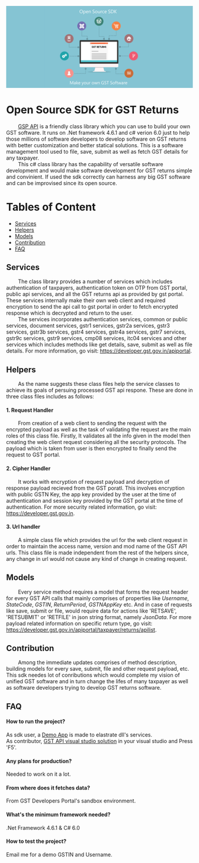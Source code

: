 
![Poster](/Assests/posters/GST%20API.png)

# Open Source SDK for GST Returns  

&emsp;&emsp; [GSP API](/GSTAPI) is a friendly class library which you can use to build your own GST software. It runs on .Net framework 4.6.1 and c# verion 6.0 just to help those millions of software developers to develop software on GST returns with better customization and better statical solutions. This is a software management tool used to file, save, submit as well as fetch GST details for any taxpayer.<br />
&emsp;&emsp; This c# class library has the capability of versatile software development and would make software development for GST returns simple and convinient. If used the sdk correctly can harness any big GST software and can be improvised since its open source. 

# Tables of Content

- [Services](#services)
- [Helpers](#helpers)
- [Models](#models)
- [Contribution](#contribution)
- [FAQ](#faq)


## Services 
&emsp;&emsp; The class library provides a number of services which includes authentication of taxpayers, authentication token on OTP from GST portal, public api services, and all the GST returns api as provided by gst portal. These services internally make their own web client and required encryption to send the api call to gst portal in order to fetch encrypted response which is decrypted and return to the user.<br />
&emsp;&emsp; The services incorporates authentication services, common or public services, document services, gstr1 services, gstr2a services, gstr3 services, gstr3b services, gstr4 services, gstr4a services, gstr7 services, gstr9c services, gstr9 services, cmp08 services, itc04 services and other services which includes methods like get details, save, submit as well as file details. For more information, go visit: https://developer.gst.gov.in/apiportal.

## Helpers
&emsp;&emsp; As the name suggests these class files help the service classes to achieve its goals of persuing processed GST api respone. These are done in three class files includes as follows:

#### 1. Request Handler
&emsp;&emsp; From creation of a web client to sending the request with the encrypted payload as well as the task of validating the request are the main roles of this class file. Firstly, It validates all the info given in the model then creating the web client request considering all the security protocols. The payload which is taken from user is then encrypted to finally send the request to GST portal.

#### 2. Cipher Handler
&emsp;&emsp; It works with encryption of request payload and decryption of response payload recieved from the GST poratl. This involves encryption with public GSTN Key, the app key provided by the user at the time of authentication and session key provided by the GST portal at the time of authentication. For more security related information, go visit: https://developer.gst.gov.in.

#### 3. Url handler
&emsp;&emsp; A simple class file which provides the url for the web client request in order to maintain the access name, version and mod name of the GST API urls. This class file is made independent from the rest of the helpers since, any change in url would not cause any kind of change in creating request. 

## Models
&emsp;&emsp; Every service method requires a model that forms the request header for every GST API calls that mainly comprises of  properties like _Username_, _StateCode_, _GSTIN_, _ReturnPeriod_, _GSTNAppKey_ etc. And in case of requests like save, submit or file, would require data for actions like 'RETSAVE', 'RETSUBMIT' or 'RETFILE' in json string format, namely _JsonData_. For more payload related information on specific return type, go visit: https://developer.gst.gov.in/apiportal/taxpayer/returns/apilist.

## Contribution
&emsp;&emsp; Among the immediate updates comprises of method description, building models for every save, submit, file and other request payload, etc. This sdk needes lot of conributions which would complete my vision of unified GST software and in turn change the lifes of many taxpayer as well as software developers trying to develop GST returns software.  

## FAQ

#### How to run the project?
As sdk user, a [Demo App](/DemoApp) is made to elastrate dll's services.<br />
As contributor, [GST API visual studio solution](../../blob/master/GSTAPI.sln) in your visual studio and Press 'F5'.

#### Any plans for production?
Needed to work on it a lot.

#### From where does it fetches data?
From GST Developers Portal's sandbox environment.

#### What's the minimum framework needed?
.Net Framework 4.6.1 & C# 6.0

#### How to test the project?
Email me for a demo GSTIN and Username.

